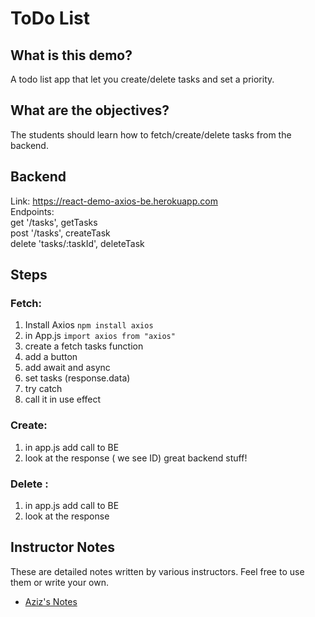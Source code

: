 # ToDo List


## What is this demo?

A todo list app that let you create/delete tasks and set a priority.

## What are the objectives?

The students should learn how to fetch/create/delete tasks from the backend.

## Backend

Link: https://react-demo-axios-be.herokuapp.com
<br/>
Endpoints:
<br/>
get '/tasks', getTasks
<br/>
post '/tasks', createTask
<br/>
delete 'tasks/:taskId', deleteTask

## Steps

### Fetch:
1. Install Axios `npm install axios` 
2. in App.js `import axios from "axios"`
3. create a fetch tasks function
4. add a button  
6. add await and async
7. set tasks (response.data)
8. try catch
9. call it in use effect 

### Create:
1. in app.js add call to BE
2. look at the response ( we see ID) great backend stuff!


### Delete :
1. in app.js add call to BE
2. look at the response 


## Instructor Notes

These are detailed notes written by various instructors. Feel free to use them or write your own.

- [Aziz's Notes](https://github.com/JoinCODED/DEMO-Template/blob/main/aziz.md)

